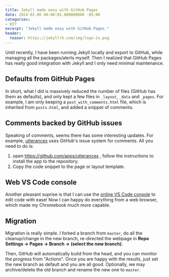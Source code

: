 ```yaml
---
title: Jekyll made easy with GitHub Pages
date: 2024-02-06 00:00:01.000000000 -05:00
categories:
- DIY
excerpt: "Jekyll made easy with GitHub Pages."
header:
  teaser: https://jekyllrb.com/img/logo-2x.png
---
```


Until recently, I have been running Jekyll locally and export to GitHub, while managing all the packages/alerts myself. Then I realized that GitHub Pages has really good integration with Jekyll and I only need minimal maintenance. 

## Defaults from GitHub Pages
In short, what I did is massively reduced the number of files (GitHub has them as defaults), and only kept a few files in `_layout`, `_data` and `_pages`. For example, I am only keeping a `post_with_comments.html` file, which is inherited from `posts.html`, and added a snippet of comments.

## Comments backed by GitHub issues
Speaking of comments, seems there has some interesting updates. For example, [utterances](https://github.com/utterance/utterances) uses GitHub's issue system for comments. All you need to do is:

1. open https://github.com/apps/utterances , follow the instructions to install the app to the repository.
1. Copy the code snippet to the page or layout template.

## Web VS Code console

Another pleasant suprise is that I can use the [online VS Code console](https://github.com/microsoft/vscode-docs/blob/main/docs/editor/vscode-web.md) to edit code with ease! Now I can happy do everything from a web browser, which made my Chromebook much more capable.

## Migration

Migration is really simple. I forked a branch from `master`, do all the cleanup/change in the new branch, re-directed the webpage in **Repo Settings -> Pages -> Branch -> (select the new branch)**.

Then, GitHub will automatically build from the head, and you can monitor the progress from "Actions". Once you are happy with the results, just set the new branch as default and you are all good. Optionally, we may archive/delete the old branch and rename the new one to `master`.


